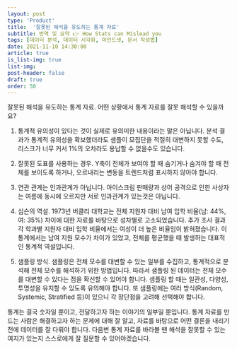 ```yaml
---
layout: post
type: 'Product'
title:  '잘못된 해석을 유도하는 통계 자료'
subtitle: 번역 및 요약 👉 How Stats can Mislead you
tags: [데이터 분석, 데이터 시각화, 마인드셋, 문서 작성법]
date: 2021-11-10 14:30:00
article: true
is_list-img: true
list-img: 
post-header: false
draft: true
order: 50
---
```


잘못된 해석을 유도하는 통계 자료. 어떤 상황에서 통계 자료를 잘못 해석할 수 있을까요?

1. 통계적 유의성이 있다는 것이 실제로 유의미한 내용이라는 말은 아닙니다. 분석 결과가 통계적 유의성을 확보했더라도 샘플이 모집단을 적절히 대변하지 못할 수도, 리스크가 너무 커서 1%의 오차라도 용납할 수 없을수도 있습니다.

2. 잘못된 도표를 사용하는 경우. Y축이 전체가 보여야 할 때 숨기거나 숨겨야 할 때 전체를 보이도록 하거나, 오르내리는 변동을 트렌드처럼 표시하지 않아야 합니다.

3. 연관 관계는 인과관계가 아닙니다. 아이스크림 판매량과 상어 공격으로 인한 사상자는 여름에 동시에 오르지만 서로 인과관계가 있는것은 아닙니다.

4. 심슨의 역설. 1973년 버클리 대학교는 전체 지원자 대비 남여 입학 비율(남: 44%, 여: 35%) 차이에 대한 자료를 바탕으로 성차별로 고소되었습니다. 추가 조사 결과 각 학과별 지원자 대비 입학 비율에서는 여성이 더 높은 비율임이 밝혀졌습니다. 이 통계에서는 남여 지원 모수가 차이가 있었고, 전체를 평균했을 때 발생하는 대표적인 통계적 역설입니다.

5. 샘플링 방식. 샘플링은 전체 모수를 대변할 수 있는 일부를 수집하고, 통계적으로 분석해 전체 모수를 해석하기 위한 방법입니다. 따라서 샘플링 된 데이터는 전체 모수를 대변할 수 있다는 점을 확신할 수 있어야 합니다. 샘플링 할 때는 일관성, 다양성, 투명성을 유지할 수 있도록 유의해야 합니다. 또 샘플링에는 여러 방식(Random, Systemic, Stratified 등)이 있으니 각 장단점을 고려해 선택해야 합니다.

통계는 결국 숫자일 뿐이고, 전달하고자 하는 이야기의 일부일 뿐입니다. 통계 자료를 만드는 사람은 해결하고자 하는 문제에 대해 잘 알고, 자료를 바탕으로 어떤 결론을 내리기 전에 데이터를 잘 다뤄야 합니다. 다음번 통계 자료를 바라볼 땐 해석을 잘못할 수 있는 여지가 있는지 스스로에게 잘 질문할 수 있어야겠습니다.